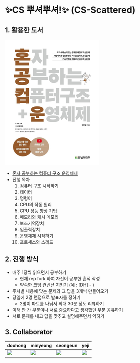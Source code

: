 # ✨CS 뿌셔뿌셔!✨ (CS-Scattered)
## 1. 활용한 도서
<img src="image.png" width="300" height="400"/>  
<br>  

- [혼자 공부하는 컴퓨터 구조 운영체제](https://hongong.hanbit.co.kr/%EC%BB%B4%ED%93%A8%ED%84%B0-%EA%B5%AC%EC%A1%B0-%EC%9A%B4%EC%98%81%EC%B2%B4%EC%A0%9C/)
- 진행 목차
  1. 컴퓨터 구조 시작하기
  2. 데이터
  3. 명령어
  4. CPU의 작동 원리
  5. CPU 성능 향상 기법
  6. 메모리와 캐시 메모리
  7. 보조기억장치
  8. 입출력장치
  9. 운영체제 시작하기
  10. 프로세스와 스레드

## 2. 진행 방식
- 매주 1장씩 읽으면서 공부하기 
  - 현재 rep fork 하여 자신이 공부한 흔적 작성
  - 약속한 코딩 컨벤션 지키기 (예 : [DH] - )
- 주차별 내용에 맞는 문제와 그 답을 3개씩 만들어오기
- 당일에 2명 랜덤으로 발표자를 정하기
  - 2명이 파트를 나눠서 최대 30분 정도 리뷰하기
- 이해 안 간 부분이나 서로 중요하다고 생각했던 부분 공유하기
- 서로 문제를 내고 답을 맞추고 설명해주면서 익히기

## 3. Collaborator
| doohong | minyeong | seongeun | yeji |
| --- | --- | --- | --- |
| <a href="https://github.com/dhkang"><img src="https://github.com/dhkang.png" width="100"></a> | <a href="https://github.com/minyeong981"><img src="https://github.com/minyeong981.png" width="100"></a> | <a href="https://github.com/KSE0514"><img src="https://github.com/KSE0514.png" width="100"></a> | <a href="https://github.com/Sophia0705"><img src="https://github.com/Sophia0705.png" width="100"></a> |



